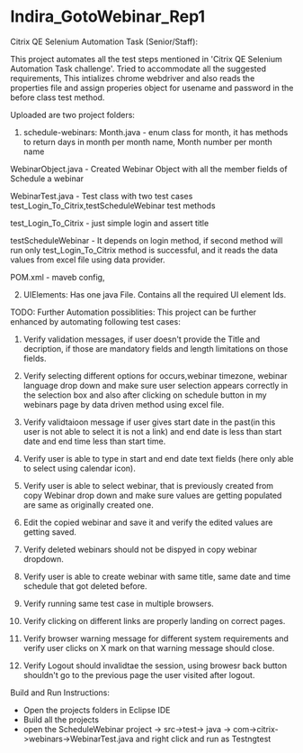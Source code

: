 # Indira_GotoWebinar_Rep1

Citrix QE Selenium Automation Task (Senior/Staff):

This project automates all the test steps mentioned in 'Citrix QE Selenium Automation Task challenge'. Tried to accommodate all the suggested requirements,
This intializes chrome webdriver and also reads the properties file and assign properies object for usename and password  in the before class test method.

Uploaded are two project folders:

1. schedule-webinars: 
Month.java - enum class for month, it has methods to return days in month per month name, Month number per month name

WebinarObject.java - Created Webinar Object with all the member fields of Schedule a webinar 

WebinarTest.java - Test class with two test cases test_Login_To_Citrix,testScheduleWebinar test methods

test_Login_To_Citrix - just simple login and assert title

testScheduleWebinar - It depends on login method, if second method will run only test_Login_To_Citrix  method is successful, 
and it reads the data values from excel file using data provider.

POM.xml - maveb config,

2. UIElements: Has one java File. Contains all the required UI element Ids.

TODO: Further Automation possiblities:
This project can be further enhanced by automating following test cases:

1. Verify validation messages, if user doesn't provide the Title and decription, if those are mandatory fields and length limitations on those fields.

2. Verify selecting different options for occurs,webinar timezone, webinar language drop down and make sure  user selection appears correctly in the selection box and also after clicking on schedule button in my webinars page by data driven method using excel file.

3. Verify validtaioon message if user gives start date in the past(in this user is not able to select it is not a link) and end date is less than start date and end time less than start time.

4. Verify user is able to type in start and end date text fields (here only able to select using  calendar icon).

5. Verify user is able to select webinar, that is previously created from copy Webinar drop down and make sure  values are getting populated are same as originally created one.

6. Edit the copied webinar and save it and verify the edited values are getting saved.

7. Verify deleted webinars should not be dispyed in copy webinar dropdown.

8. Verify user is able to create webinar with same title, same date and time schedule that got deleted before.

9. Verify running same test case in multiple browsers.

10. Verify clicking on different links are properly landing on correct pages.

11. Verify browser warning message for different system requirements and verify user clicks on X mark on that warning message should close.

12. Verify Logout should invalidtae the session, using browesr back button shouldn't go to the previous page the user visited after logout.


Build and Run Instructions:
- Open the projects folders in Eclipse IDE
- Build all the projects
- open the ScheduleWebinar project -> src->test-> java -> com->citrix->webinars->WebinarTest.java and right click and run as Testngtest



